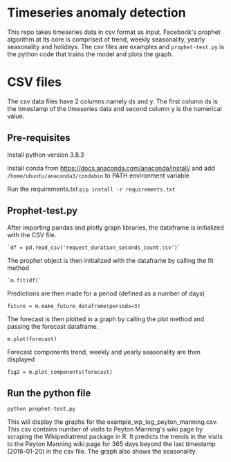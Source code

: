 # Timeseries anomaly detection

This repo takes timeseries data in csv format as input. Facebook's prophet algorithm at its core is comprised of trend, weekly seasonality, yearly seasonality and holidays. The csv files are examples and `prophet-test.py` is the python code that trains the model and plots the graph.


# CSV files

The csv data files have 2 columns namely ds and y. The first column ds is the timestamp of the timeseries data and second column y is the numerical value.

## Pre-requisites
Install python version 3.8.3


Install conda from https://docs.anaconda.com/anaconda/install/ and add `/home/ubuntu/anaconda3/condabin` to PATH environment variable


Run the requirements.txt
`pip install -r requirements.txt`

## Prophet-test.py

After importing pandas and plotly graph libraries, the dataframe is initialized with the CSV file.

	`df = pd.read_csv('request_duration_seconds_count.csv')`

The prophet object is then initialized with the dataframe by calling the fit method

	`m.fit(df)`

Predictions are then made for a period (defined as a number of days)

`future = m.make_future_dataframe(periods=3)`

The forecast is then plotted in a graph by calling the plot method and passing the forecast dataframe.

`m.plot(forecast)`

Forecast components trend, weekly and yearly seasonality are then displayed 

`fig2 = m.plot_components(forecast)`


## Run the python file

`python prophet-test.py`

This will display the graphs for the example_wp_log_peyton_manning.csv. This csv contains number of visits to Peyton Manning's wiki page by scraping the  Wikipediatrend package in R. It predicts the trends in the visits to the Peyton Manning wiki page for 365 days beyond the last timestamp (2016-01-20) in the csv file. The graph also shows the seasonality.

```